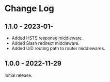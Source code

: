 # Change Log

## 1.1.0 - 2023-01-

- Added HSTS response middleware.
- Added Slash redirect middleware.
- Added UID routing path to router middlewares.

## 1.0.0 - 2022-11-29

Initial release.
